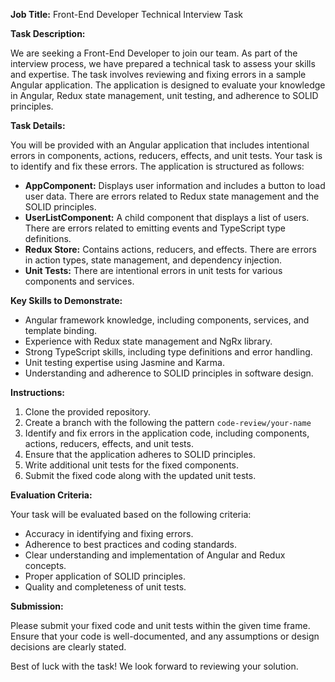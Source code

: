 
**Job Title:** Front-End Developer Technical Interview Task

**Task Description:**

We are seeking a Front-End Developer to join our team. As part of the interview process, we have prepared a technical task to assess your skills and expertise. The task involves reviewing and fixing errors in a sample Angular application. The application is designed to evaluate your knowledge in Angular, Redux state management, unit testing, and adherence to SOLID principles.

**Task Details:**

You will be provided with an Angular application that includes intentional errors in components, actions, reducers, effects, and unit tests. Your task is to identify and fix these errors. The application is structured as follows:

- **AppComponent:** Displays user information and includes a button to load user data. There are errors related to Redux state management and the SOLID principles.
- **UserListComponent:** A child component that displays a list of users. There are errors related to emitting events and TypeScript type definitions.
- **Redux Store:** Contains actions, reducers, and effects. There are errors in action types, state management, and dependency injection.
- **Unit Tests:** There are intentional errors in unit tests for various components and services.

**Key Skills to Demonstrate:**

- Angular framework knowledge, including components, services, and template binding.
- Experience with Redux state management and NgRx library.
- Strong TypeScript skills, including type definitions and error handling.
- Unit testing expertise using Jasmine and Karma.
- Understanding and adherence to SOLID principles in software design.

**Instructions:**

1. Clone the provided repository.
2. Create a branch with the following the pattern `code-review/your-name`
3. Identify and fix errors in the application code, including components, actions, reducers, effects, and unit tests.
4. Ensure that the application adheres to SOLID principles.
5. Write additional unit tests for the fixed components.
6. Submit the fixed code along with the updated unit tests.

**Evaluation Criteria:**

Your task will be evaluated based on the following criteria:

- Accuracy in identifying and fixing errors.
- Adherence to best practices and coding standards.
- Clear understanding and implementation of Angular and Redux concepts.
- Proper application of SOLID principles.
- Quality and completeness of unit tests.

**Submission:**

Please submit your fixed code and unit tests within the given time frame. Ensure that your code is well-documented, and any assumptions or design decisions are clearly stated.

Best of luck with the task! We look forward to reviewing your solution.
